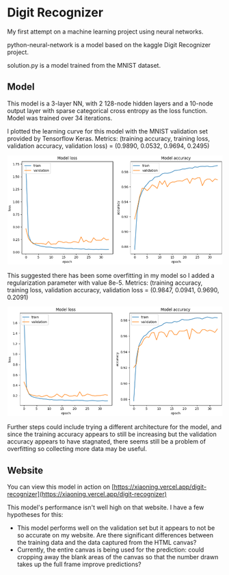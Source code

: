 # Digit Recognizer

My first attempt on a machine learning project using neural networks. 

python-neural-network is a model based on the kaggle Digit Recognizer project.

solution.py is a model trained from the MNIST dataset.

## Model

This model is a 3-layer NN, with 2 128-node hidden layers and a 10-node output layer with sparse categorical cross entropy as the loss function. Model was trained over 34 iterations.

I plotted the learning curve for this model with the MNIST validation set provided by Tensorflow Keras. Metrics:
(training accuracy, training loss, validation accuracy, validation loss) = (0.9890, 0.0532, 0.9694,  0.2495)

![unregularized_graph](./img/noreg.png)

This suggested there has been some overfitting in my model so I added a regularization parameter with value 8e-5. Metrics:
(training accuracy, training loss, validation accuracy, validation loss = (0.9847, 0.0941, 0.9690, 0.2091)

![regularized_graph](./img/reg.png)

Further steps could include trying a different architecture for the model, and since the training accuracy appears to still be increasing but the validation accuracy appears to have stagnated, there seems still be a problem of overfitting so collecting more data may be useful.

## Website

You can view this model in action on [https://xiaoning.vercel.app/digit-recognizer](https://xiaoning.vercel.app/digit-recognizer)

This model's performance isn't well high on that website. I have a few hypotheses for this:
* This model performs well on the validation set but it appears to not be so accurate on my website. Are there significant differences between the training data and the data captured from the HTML canvas? 
* Currently, the entire canvas is being used for the prediction: could cropping away the blank areas of the canvas so that the number drawn takes up the full frame improve predictions?
